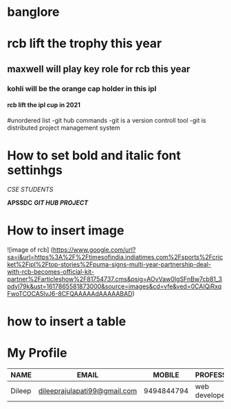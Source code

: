 # banglore
# rcb lift the trophy this year
## maxwell will play key role for rcb this year
### kohli will be the orange cap holder in this ipl
#### rcb lift the ipl cup in 2021


#unordered list
-git hub commands
-git is a version controll tool
-git is distributed project management system
# How to set bold and italic font settinhgs
*CSE STUDENTS*

**APSSDC**
***GIT HUB PROJECT***
# How to insert image
![image of rcb] (https://www.google.com/url?sa=i&url=https%3A%2F%2Ftimesofindia.indiatimes.com%2Fsports%2Fcricket%2Fipl%2Ftop-stories%2Fpuma-signs-multi-year-partnership-deal-with-rcb-becomes-official-kit-partner%2Farticleshow%2F81754737.cms&psig=AOvVaw0IgSFnBw7cb81_3pdyl79k&ust=1617865581873000&source=images&cd=vfe&ved=0CAIQjRxqFwoTCOCA5IvJ6-8CFQAAAAAdAAAAABAD)
# how to insert a table
# My Profile
|NAME|EMAIL|MOBILE|PROFESSION|LOCATION|
|-----|------|-----|-----------|-------|
|Dileep|dileeprajulapati99@gmail.com|9494844794|web developer|
